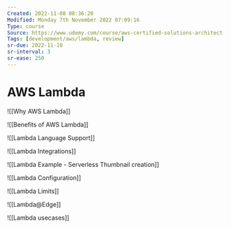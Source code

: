 ```yaml
---
Created: 2022-11-08 08:36:20
Modified: Monday 7th November 2022 07:09:16
Type: course
Source: https://www.udemy.com/course/aws-certified-solutions-architect-associate-saa-c01/?xref=E0Aed11STH4LPUQvCz0GJFABTmM=
Tags: [development/aws/lambda, review]
sr-due: 2022-11-10
sr-interval: 3
sr-ease: 250
---
```


# AWS Lambda

![[Why AWS Lambda]]

![[Benefits of AWS Lambda]]

![[Lambda Language Support]]

![[Lambda Integrations]]

![[Lambda Example - Serverless Thumbnail creation]]

![[Lambda Configuration]]

![[Lambda Limits]]

![[Lambda@Edge]]

![[Lambda usecases]]
